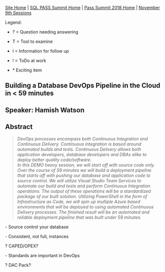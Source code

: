 [Site Home](../../../../index) | [SQL PASS Summit Home](../../../index) | [Pass Summit 2018 Home](../../index) | [November 9th Sessions](./index)

Legend:

- ? = Question needing answering

- T = Tool to examine

- I = Information for follow up

- ! = ToDo at work

- \* Exciting item

## Building a Database DevOps Pipeline in the Cloud in < 59 minutes

## Speaker: Hamish Watson

## Abstract
> *DevOps processes encompass both Continuous Integration and Continuous Delivery.*
> *Continuous integration is based around automated builds and tests. Continuous Delivery allows both application developers, database developers and DBAs alike to deploy better quality code/software.  
In this DEMO heavy session, we will start off with source code only.*
> *Over the course of 59 minutes we will build a deployment pipeline that starts off with pushing our database and application code to source control. We will utilize Visual Studio Team Services to automate our build and tests and perform Continuous Integration operations.*
> *The output of these operations will be a standardized package of our built solution.*
> *Utilizing PowerShell in the form of Infrastructure as Code, we will spin up multiple Azure based environments that will be deployed to using automated Continuous Delivery processes.
The finished result will be an automated and reliable deployment pipeline that was built under 59 minutes.*

\- Source control your database

\- Consistent, not full, instances

? CAPED/OPEX?

\- Standards are important in DevOps

? DAC Pack?